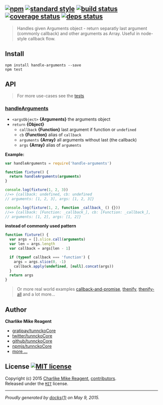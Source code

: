 ## [![npm][npmjs-img]][npmjs-url] [![standard style][standard-img]][standard-url] [![build status][travis-img]][travis-url] [![coverage status][coveralls-img]][coveralls-url] [![deps status][daviddm-img]][daviddm-url]

> Handles given Arguments object - return separatly last argument (commonly callback) and other arguments as Array. Useful in node-style callback flow.


## Install
```
npm install handle-arguments --save
npm test
```


## API
> For more use-cases see the [tests](./test.js)

### [handleArguments](./index.js#L39)

- `<argsObject>` **{Arguments}** the arguments object  
- `return` **{Object}**
  + `callback` **{Function}** last argument if function or `undefined`
  + `cb` **{Function}** alias of `callback`
  + `arguments` **{Array}** all arguments without last (the callback)
  + `args` **{Array}** alias of `arguments`

**Example:**

```js
var handleArguments = require('handle-arguments')

function fixture() {
  return handleArguments(arguments)
}

console.log(fixture(1, 2, 3))
//=> {callback: undefined, cb: undefined
// arguments: [1, 2, 3], args: [1, 2, 3]}

console.log(fixture(1, 2, function _callback_ () {}))
//=> {callback: [Function: _callback_], cb: [Function: _callback_],
// arguments: [1, 2], args: [1, 2]}
```

**instead of commonly used pattern**

```js
function fixture() {
  var args = [].slice.call(arguments)
  var len = args.length
  var callback = args[len - 1]

  if (typeof callback === 'function') {
    args = args.slice(0, -1)
    callback.apply(undefined, [null].concat(args))
  }
  return args
}
```
> Or more real world examples [callback-and-promise][callback-and-promise], [thenify][thenify], [thenify-all][thenify-all] and a lot more...


## Author
**Charlike Mike Reagent**
+ [gratipay/tunnckoCore][author-gratipay]
+ [twitter/tunnckoCore][author-twitter]
+ [github/tunnckoCore][author-github]
+ [npmjs/tunnckoCore][author-npmjs]
+ [more ...][contrib-more]


## License [![MIT license][license-img]][license-url]
Copyright (c) 2015 [Charlike Mike Reagent][contrib-more], [contributors][contrib-graf].  
Released under the [`MIT`][license-url] license.


[npmjs-url]: http://npm.im/handle-arguments
[npmjs-img]: https://img.shields.io/npm/v/handle-arguments.svg?style=flat&label=handle-arguments

[coveralls-url]: https://coveralls.io/r/hybridables/handle-arguments?branch=master
[coveralls-img]: https://img.shields.io/coveralls/hybridables/handle-arguments.svg?style=flat

[license-url]: https://github.com/hybridables/handle-arguments/blob/master/LICENSE.md
[license-img]: https://img.shields.io/badge/license-MIT-blue.svg?style=flat

[travis-url]: https://travis-ci.org/hybridables/handle-arguments
[travis-img]: https://img.shields.io/travis/hybridables/handle-arguments.svg?style=flat

[daviddm-url]: https://david-dm.org/hybridables/handle-arguments
[daviddm-img]: https://img.shields.io/david/hybridables/handle-arguments.svg?style=flat

[author-gratipay]: https://gratipay.com/tunnckoCore
[author-twitter]: https://twitter.com/tunnckoCore
[author-github]: https://github.com/tunnckoCore
[author-npmjs]: https://npmjs.org/~tunnckocore

[contrib-more]: http://j.mp/1stW47C
[contrib-graf]: https://github.com/hybridables/handle-arguments/graphs/contributors

[standard-url]: https://github.com/feross/standard
[standard-img]: https://img.shields.io/badge/code%20style-standard-brightgreen.svg?style=flat

***

_Proudly generated by [docks(1)](https://github.com/tunnckoCore/docks) on May 9, 2015._


[callback-and-promise]: https://github.com/thenables/callback-and-promise
[thenify-all]: https://github.com/thenables/thenify-all
[thenify]: https://github.com/thenables/thenify
[thenables]: https://github.com/thenables
[hybridables]: https://github.com/hybridables
[hybridify]: https://github.com/hybridables/hybridify
[hybridify-all]: https://github.com/hybridables/hybridify-all
[handle-callback]: https://github.com/hybridables/handle-callback
[handle-errors]: https://github.com/hybridables/handle-errors